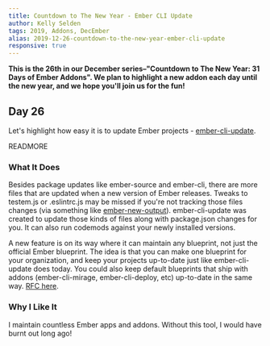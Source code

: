 ```yaml
---
title: Countdown to The New Year - Ember CLI Update
author: Kelly Selden
tags: 2019, Addons, DecEmber
alias: 2019-12-26-countdown-to-the-new-year-ember-cli-update
responsive: true
---
```


**This is the 26th in our December series–"Countdown to The New Year: 31 Days of Ember Addons". We plan to highlight a new addon each day until the new year, and we hope you'll join us for the fun!**

## Day 26

Let's highlight how easy it is to update Ember projects - [ember-cli-update](https://emberobserver.com/addons/ember-cli-update).

READMORE

### What It Does

Besides package updates like ember-source and ember-cli, there are more files that are updated when a new version of Ember releases.
Tweaks to testem.js or .eslintrc.js may be missed if you're not tracking those files changes (via something like [ember-new-output](https://github.com/ember-cli/ember-new-output)).
ember-cli-update was created to update those kinds of files along with package.json changes for you.
It can also run codemods against your newly installed versions.

A new feature is on its way where it can maintain any blueprint, not just the official Ember blueprint.
The idea is that you can make one blueprint for your organization, and keep your projects up-to-date just like ember-cli-update does today.
You could also keep default blueprints that ship with addons (ember-cli-mirage, ember-cli-deploy, etc) up-to-date in the same way.
[RFC here](https://github.com/emberjs/rfcs/pull/477).

### Why I Like It

I maintain countless Ember apps and addons. Without this tool, I would have burnt out long ago!
